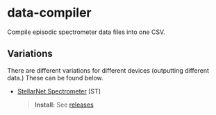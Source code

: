 # data-compiler
Compile episodic spectrometer data files into one CSV.

## Variations
There are different variations for different devices (outputting different data.) These can be found below.

- [StellarNet Spectrometer](/thompson-lab/data-compiler/tree/master/stellarnet) [ST]
  > **Install:** See [releases](/thompson-lab/data-compiler/releases)
